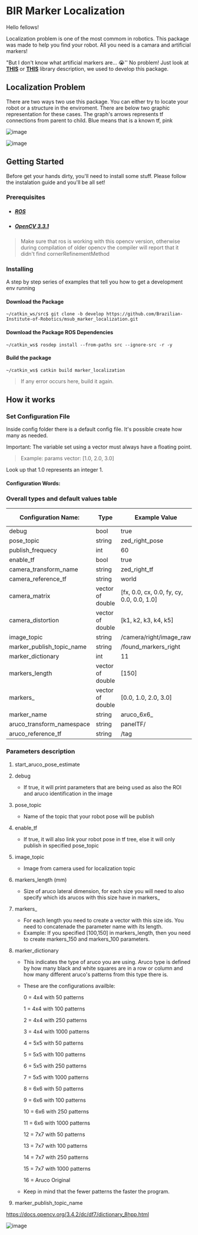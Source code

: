 # BIR Marker Localization

Hello fellows! 

Localization problem is one of the most commom in robotics. This package was made to help you find your robot. All you need is a camara and artificial markers!

"But I don't know what artificial markers are... :sob:'' No problem! Just look at [**THIS**](https://docs.opencv.org/trunk/d5/dae/tutorial_aruco_detection.html) or [**THIS**](https://docs.google.com/document/d/1QU9KoBtjSM2kF6ITOjQ76xqL7H0TEtXriJX5kwi9Kgc/edit) library description, we used to develop this package.

## Localization Problem

There are two ways two use this package. You can either try to locate your robot or a structure in the enviroment. There are below two graphic representation for these cases. The graph's arrows represents tf connections from parent to child. Blue means that is a known tf, pink 

![image](lost_robot.png)

![image](lost_structure.png)

## Getting Started

Before get your hands dirty, you'll need to install some stuff. Please follow the instalation guide and you'll be all set!

### Prerequisites

- ##### [ROS](http://wiki.ros.org/ROS/Installation)
- ##### [OpenCV 3.3.1](https://www.learnopencv.com/install-opencv3-on-ubuntu/)

> Make sure that ros is working with this opencv version, otherwise during compilation of older opencv the compiler will report that it didn't find cornerRefinementMethod

### Installing

A step by step series of examples that tell you how to get a development env running

#### Download the Package
```
~/catkin_ws/src$ git clone -b develop https://github.com/Brazilian-Institute-of-Robotics/msub_marker_localization.git
```

#### Download the Package ROS Dependencies

```
~/catkin_ws$ rosdep install --from-paths src --ignore-src -r -y
```

#### Build the package
```
~/catkin_ws$ catkin build marker_localization
```
> If any error occurs here, build it again.

## How it works

### Set Configuration File
Inside config folder there is a default config file. It's possible create how many as needed.

Important: The variable set using a vector must always have a floating point.
> Example: params vector: [1.0, 2.0, 3.0]

Look up that 1.0 represents an integer 1.

#### Configuration Words:

### Overall types and default values table

| Configuration Name:       | Type             | Example Value                             | Required param:    |
|---------------------------|------------------|-------------------------------------------|--------------------|
| debug                     | bool             | true                                      | :white_check_mark: |
| pose_topic                | string           | zed_right_pose                            | :x:                |
| publish_frequecy          | int              | 60                                        | :x:                |
| enable_tf                 | bool             | true                                      | [ ]                |
| camera_transform_name     | string           | zed_right_tf                              | [ ]                |
| camera_reference_tf       | string           | world                                     | [ ]                |
| camera_matrix             | vector of double | [fx, 0.0, cx, 0.0, fy, cy, 0.0, 0.0, 1.0] | [ ]                |
| camera_distortion         | vector of double | [k1, k2, k3, k4, k5]                      | [ ]             |
| image_topic               | string           | /camera/right/image_raw                   | [ ]             |
| marker_publish_topic_name | string           | /found_markers_right                      | [ ]             |
| marker_dictionary         | int              | 11                                        | [x]             |
| markers_length            | vector of double | [150]                                     | [x]             |
| markers_                  | vector of double | [0.0, 1.0, 2.0, 3.0]                      | [x]             |
| marker_name               | string           | aruco_6x6_                                | [ ]             |
| aruco_transform_namespace | string           | panelTF/                                  | [ ]             |
| aruco_reference_tf        | string           | /tag                                      | [ ]             |


### Parameters description

1. start_aruco_pose_estimate

1. debug
    - If true, it will print parameters that are being used as also the ROI and aruco identification in the image

1. pose_topic
    - Name of the topic that your robot pose will be publish

1. enable_tf
    - If true, it will also link your robot pose in tf tree, else it will only publish in specified pose_topic

1. image_topic
    - Image from camera used for localization topic

1. markers_length (mm)
    - Size of aruco lateral dimension, for each size you will need to also specify which ids arucos with this size have in markers_

1. markers_
    - For each length you need to create a vector with this size ids. You need to concatenade the parameter name with its length.
    - Example: If you specified [100,150] in markers_length, then you need to create markers_150 and markers_100 parameters. 

1. marker_dictionary
    - This indicates the type of aruco you are using. Aruco type is defined by how many black and white squares are in a row or column and how many different aruco's patterns from this type there is.
    - These are the configurations availble:

        0 = 4x4 with 50 patterns

        1 = 4x4 with 100 patterns

        2 = 4x4 with 250 patterns

        3 = 4x4 with 1000 patterns

        4 = 5x5 with 50 patterns

        5 = 5x5 with 100 patterns

        6 = 5x5 with 250 patterns

        7 = 5x5 with 1000 patterns

        8 = 6x6 with 50 patterns

        9 = 6x6 with 100 patterns

        10 = 6x6 with 250 patterns

        11 = 6x6 with 1000 patterns

        12 = 7x7 with 50 patterns

        13 = 7x7 with 100 patterns

        14 = 7x7 with 250 patterns

        15 = 7x7 with 1000 patterns

        16 = Aruco Original
        
    - Keep in mind that the fewer patterns the faster the program. 

1. marker_publish_topic_name


https://docs.opencv.org/3.4.2/dc/df7/dictionary_8hpp.html




![image](flow.png)
